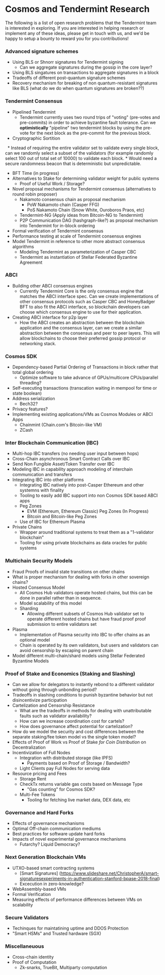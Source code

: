 # Cosmos and Tendermint Research

The following is a list of open research problems that the Tendermint team is interested in exploring.  If you are interested in helping research or implement any of these ideas, please get in touch with us, and we'd be happy to setup a bounty to reward you for you contributions!


### Advanced signature schemes
* Using BLS or Shnorr signatures for Tendermint signing
    * Can we aggregate signatures during the gossip in the core layer?
* Using BLS singatures on transactions to aggregate signatures in a block
* Tradeoffs of different post-quantum signature schemes
* Recovery mechanism for breaking of non quantum-resistant signatures like BLS (what do we do when quantum signatures are broken??)


### Tendermint Consensus
* Pipelined Tendermint
    * Tendermint currently uses two round trips of "voting" (pre-votes and pre-commits) in order to achieve byzantine fault tolerance. Can we **optimistically** "pipeline" two tendermint blocks by using the pre-vote for the next block as the pre-commit for the previous block.
* Cryptographic Sortition

    * Instead of requiring the entire validator set to validate every single block, can we randomly select a subset of the validators (for example randomly select 100 out of total set of 10000) to validate each block.
    * Would need a secure randomness beacon that is deterministic but unpredictable.
* BFT Time (in progress) 
* Alternatives to Stake for determining validator weight for public systems
    * Proof of Useful Work / Storage?
* Novel proposal mechanisms for Tendermint consensus (alternatives to round robin proposer)
    * Nakamoto consensus chain as proposal mechanism
        * PoW Nakamoto chain (Casper FFG)
        * PoS Nakamoto Chain (Snow White, Ouroboros Praos, etc)
    * Tendermint-NG (Apply ideas from Bitcoin-NG to Tendermint)
    * P2P Communication DAG (hashgraph-like?) as proposal mechanism into Tendermint for in-block ordering 
* Formal verification of Tendermint consensus
* Performance testing at scale of Tendermint consensus engines
* Model Tendermint in reference to other more abstract consensus algorithms
    * Modeling Tendermint as parameterization of Casper CBC
    * Tendermint as instantiation of Stellar Federated Byzantine Agreement
    
    
### ABCI
* Building other ABCI consensus engines
    * Currently Tendermint Core is the only consensus engine that matches the ABCI interface spec. Can we create implementations of other consensus protocols such as Casper CBC and HoneyBadger BFT to also fit the ABCI interface, so blockchain developers can choose which consensus engine to use for their application.
* Creating ABCI interface for p2p layer
    * How the ABCI creates an abstraction between the blockchain application and the consensus layer, can we create a similar abstraction between the consensus and peer to peer layers.  This will allow blockchains to choose their preferred gossip protocol or networking stack.

    
### Cosmos SDK
* Dependency-based Partial Ordering of Transactions in block rather that total global ordering
    * Optimize software to take advance of GPUs/multicore CPUs/parallel threading?
* Self-executing transactions (transcation waiting in mempool for time or state boolean)
* Address serialization
    * Bech32?
* Privacy features?
* Implementing existing applications/VMs as Cosmos Modules or ABCI Apps
    * Chainmint (Chain.com's Bitcoin-like VM)
    * ZCash


### Inter Blockchain Communication (IBC)
* Multi-hop IBC transfers (no needing user input between hops)
* Cross-Chain asynchronous Smart Contract Calls over IBC
* Send Non Fungible Asset/Token Transfer over IBC
* Modeling IBC in capability approach modeling of interchain communication and transfers
* Integrating IBC into other platforms
    * Integrating IBC natively into post-Casper Ethereum and other systemns with finality
    * Tooling to easily add IBC support into non Cosmos SDK based ABCI apps
    * Peg Zones
        * EVM (Ethereum, Ethereum Classic) Peg Zones (In Progress)
        * Bitcoin and Bitcoin-like Peg Zones
    * Use of IBC for Ethereum Plasma
* Private Chains
    * Wrapper around traditional systems to treat them as a "1-validator blockchain"
    * Tooling for using private blockchains as data oracles for public systems
    

### Multichain Security Models
* Fraud Proofs of invalid state transitions on other chains
* What is proper mechanism for dealing with forks in other sovereign chains?
* Hosted Consensus Model
    * All Cosmos Hub validators operate hosted chains, but this can be done in parallel rather than in sequence.
    * Model scalability of this model
    * Sharding
        * Allowing different subsets of Cosmos Hub validator set to operate different hosted chains but have fraud proof proof submission to entire validators set 
* Plasma
    * Implementation of Plasma security into IBC to offer chains as an optional model
    * Chain is operated by its own validators, but users and validators can avoid censorship by escaping on parent chain
* Model different multi-chain/shard models using Stellar Federated Byzantine Models


### Proof of Stake and Economics (Staking and Slashing)
* Can we allow for delegators to instantly rebond to a different validator without going through unbonding period?
* Tradeoffs in slashing conditions to punish byzantine behavior but not disincentivize participation 
* Cartelization and Censorship Resistance
    * What are the tradeoffs in methods for dealing with unattributable faults such as validator availability?
    * How can we increase coordination cost for cartels?
    * How does governance affect potential for cartelization?
* How do we model the security and cost differences between the separate staking/fee token model vs the single token model?
* Effects of Proof of Work vs Proof of Stake *for Coin Distribution* on Decentralization
* Incentivization of Full Nodes
    * Integration with distributed storage (like IPFS)
        * Payments based on Proof of Storage / Bandwidth?
    * Light Clients pay Full Nodes for serving data
* Resource pricing and Fees
    * Storage Rent
    * CheckTx returns variable gas costs based on Message Type
        * "Gas counting" for Cosmos SDK?
    * Multi-Fee Tokens
        * Tooling for fetching live market data, DEX data, etc



### Governance and Hard Forks
* Effects of governance mechanisms
* Optimal Off-chain communication mediums
* Best practices for software update hard forks
* Impacts of novel experimental governance mechanisms
    * Futarchy?  Liquid Democracy?


### Next Generation Blockchain VMs
* UTXO-based smart contracting systems
    * [Smart Signatures] (https://www.slideshare.net/ChristopherA/smart-signaturesexperiments-in-authentication-stanford-bpase-2018-final)
    * Excecution in zero-knowledge?
* WebAssembly-based VMs
* Formal Verification
* Measuring effects of performance differences between VMs on scalability  


### Secure Validators
* Techinques for maintatining uptime and DDOS Protection
* "Smart HSMs" and Trusted hardware (SGX)


### Miscellaneuous
* Cross-chain identity
* Proof of Computation
    * Zk-snarks, TrueBit, Multiparty computation
